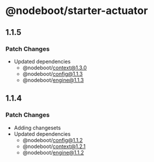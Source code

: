# @nodeboot/starter-actuator

## 1.1.5

### Patch Changes

-   Updated dependencies
    -   @nodeboot/context@1.3.0
    -   @nodeboot/config@1.1.3
    -   @nodeboot/engine@1.1.3

## 1.1.4

### Patch Changes

-   Adding changesets
-   Updated dependencies
    -   @nodeboot/config@1.1.2
    -   @nodeboot/context@1.2.1
    -   @nodeboot/engine@1.1.2
